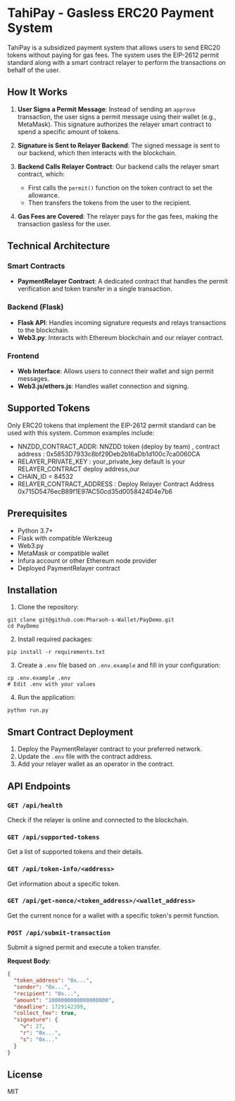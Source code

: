 # TahiPay - Gasless ERC20 Payment System

TahiPay is a subsidized payment system that allows users to send ERC20 tokens without paying for gas fees. The system uses the EIP-2612 permit standard along with a smart contract relayer to perform the transactions on behalf of the user.

## How It Works

1. **User Signs a Permit Message**: Instead of sending an `approve` transaction, the user signs a permit message using their wallet (e.g., MetaMask). This signature authorizes the relayer smart contract to spend a specific amount of tokens.

2. **Signature is Sent to Relayer Backend**: The signed message is sent to our backend, which then interacts with the blockchain.

3. **Backend Calls Relayer Contract**: Our backend calls the relayer smart contract, which:
   - First calls the `permit()` function on the token contract to set the allowance.
   - Then transfers the tokens from the user to the recipient.

4. **Gas Fees are Covered**: The relayer pays for the gas fees, making the transaction gasless for the user.

## Technical Architecture

### Smart Contracts

- **PaymentRelayer Contract**: A dedicated contract that handles the permit verification and token transfer in a single transaction.

### Backend (Flask)

- **Flask API**: Handles incoming signature requests and relays transactions to the blockchain.
- **Web3.py**: Interacts with Ethereum blockchain and our relayer contract.

### Frontend

- **Web Interface**: Allows users to connect their wallet and sign permit messages.
- **Web3.js/ethers.js**: Handles wallet connection and signing.

## Supported Tokens

Only ERC20 tokens that implement the EIP-2612 permit standard can be used with this system. Common examples include:
- NNZDD_CONTRACT_ADDR: NNZDD token (deploy by team) , contract address : 0x5853D7933c8bf29Deb2b16aDb1d100c7ca0060CA
- RELAYER_PRIVATE_KEY :  your_private_key default is your RELAYER_CONTRACT deploy address,our
- CHAIN_ID = 84532
- RELAYER_CONTRACT_ADDRESS :  Deploy Relayer Contract Address 0x715D5476ecB89f1E97AC50cd35d0058424D4e7b6



## Prerequisites

- Python 3.7+
- Flask with compatible Werkzeug
- Web3.py
- MetaMask or compatible wallet
- Infura account or other Ethereum node provider
- Deployed PaymentRelayer contract

## Installation

1. Clone the repository:
```
git clone git@github.com:Pharaoh-s-Wallet/PayDemo.git
cd PayDemo
```

2. Install required packages:
```
pip install -r requirements.txt
```

3. Create a `.env` file based on `.env.example` and fill in your configuration:
```
cp .env.example .env
# Edit .env with your values
```

4. Run the application:
```
python run.py
```

## Smart Contract Deployment

1. Deploy the PaymentRelayer contract to your preferred network.
2. Update the `.env` file with the contract address.
3. Add your relayer wallet as an operator in the contract.

## API Endpoints

### `GET /api/health`
Check if the relayer is online and connected to the blockchain.

### `GET /api/supported-tokens`
Get a list of supported tokens and their details.

### `GET /api/token-info/<address>`
Get information about a specific token.

### `GET /api/get-nonce/<token_address>/<wallet_address>`
Get the current nonce for a wallet with a specific token's permit function.

### `POST /api/submit-transaction`

Submit a signed permit and execute a token transfer.

**Request Body**:
```json
{
  "token_address": "0x...",
  "sender": "0x...",
  "recipient": "0x...",
  "amount": "1000000000000000000",
  "deadline": 1729142399,
  "collect_fee": true,
  "signature": {
    "v": 27,
    "r": "0x...",
    "s": "0x..."
  }
}
```


## License

MIT
 